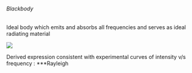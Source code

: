###### Blackbody 
Ideal body which emits and absorbs all frequencies and serves as ideal radiating material 

![](https://i.imgur.com/sUNgzk8.png)

Derived expression consistent with experimental curves of intensity v/s frequency : ***Rayleigh